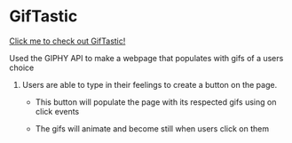 # GifTastic

[Click me to check out GifTastic!]()

Used the GIPHY API to make a webpage that populates with gifs of a users choice

1. Users are able to type in their feelings to create a button on the page.

    * This button will populate the page with its respected gifs using on click events
  
    * The gifs will animate and become still when users click on them
